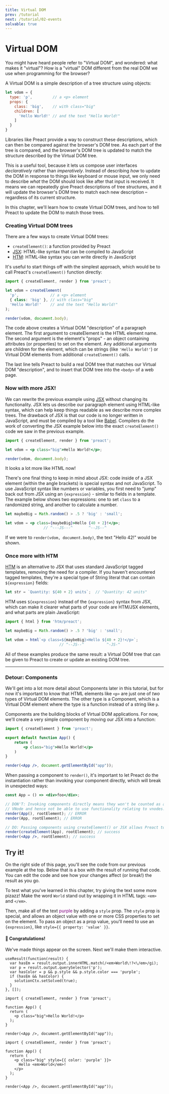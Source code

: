 ```yaml
---
title: Virtual DOM
prev: /tutorial
next: /tutorial/02-events
solvable: true
---
```


# Virtual DOM

You might have heard people refer to "Virtual DOM", and wondered:
what makes it "virtual"? How is a "virtual" DOM different from
the real DOM we use when programming for the browser?

A Virtual DOM is a simple description of a tree structure using objects:

```js
let vdom = {
  type: 'p',         // a <p> element
  props: {
    class: 'big',    // with class="big"
    children: [
      'Hello World!' // and the text "Hello World!"
    ]
  }
}
```

Libraries like Preact provide a way to construct these descriptions, which can
then be compared against the browser's DOM tree. As each part of the tree is
compared, and the browser's DOM tree is updated to match the structure described
by the Virtual DOM tree.

This is a useful tool, because it lets us compose user interfaces _declaratively_
rather than _imperatively_. Instead of describing _how_ to update the DOM in
response to things like keyboard or mouse input, we only need to describe _what_
the DOM should look like after that input is received. It means we can repeatedly
give Preact descriptions of tree structures, and it will update the browser's DOM
tree to match each new description – regardless of its current structure. 

In this chapter, we'll learn how to create Virtual DOM trees, and how to tell
Preact to update the DOM to match those trees.

### Creating Virtual DOM trees

There are a few ways to create Virtual DOM trees:

- `createElement()`: a function provided by Preact
- [JSX]: HTML-like syntax that can be compiled to JavaScript
- [HTM]: HTML-like syntax you can write directly in JavaScript

It's useful to start things off with the simplest approach, which would be to call Preact's `createElement()` function directly:

```jsx
import { createElement, render } from 'preact';

let vdom = createElement(
  'p',              // a <p> element
  { class: 'big' }, // with class="big"
  'Hello World!'    // and the text "Hello World!"
);

render(vdom, document.body);
```

The code above creates a Virtual DOM "description" of a paragraph element.
The first argument to createElement is the HTML element name.
The second argument is the element's "props" - an object containing attributes
(or properties) to set on the element.
Any additional arguments are children for the element, which can be strings (like
`'Hello World!'`) or Virtual DOM elements from additional `createElement()` calls.

The last line tells Preact to build a real DOM tree that matches our Virtual DOM
"description", and to insert that DOM tree into the `<body>` of a web page.

### Now with more JSX!

We can rewrite the previous example using [JSX] without changing its functionality.
JSX lets us describe our paragraph element using HTML-like syntax, which can help
keep things readable as we describe more complex trees. The drawback of JSX is that
our code is no longer written in JavaScript, and must be compiled by a tool like [Babel]. Compilers do the work of converting the JSX example below into the exact
`createElement()` code we saw in the previous example.

```jsx
import { createElement, render } from 'preact';

let vdom = <p class="big">Hello World!</p>;

render(vdom, document.body);
```

It looks a lot more like HTML now!

There's one final thing to keep in mind about JSX: code inside of a JSX element
(within the angle brackets) is special syntax and not JavaScript. To use JavaScript
syntax like numbers or variables, you first need to "jump" back out from JSX using
an `{expression}` - similar to fields in a template. The example below shows two
expressions: one to set `class` to a randomized string, and another to calculate
a number.

```jsx
let maybeBig = Math.random() > .5 ? 'big' : 'small';

let vdom = <p class={maybeBig}>Hello {40 + 2}!</p>;
                 // ^---JS---^       ^--JS--^
```

If we were to `render(vdom, document.body)`, the text "Hello 42!" would be shown.

### Once more with HTM

[HTM] is an alternative to JSX that uses standard JavaScript tagged templates,
removing the need for a compiler. If you haven't encountered tagged templates,
they're a special type of String literal that can contain `${expression}` fields:

```js
let str = `Quantity: ${40 + 2} units`;  // "Quantity: 42 units"
```

HTM uses `${expression}` instead of the `{expression}` syntax from JSX, which
can make it clearer what parts of your code are HTM/JSX elements, and what
parts are plain JavaScript:

```js
import { html } from 'htm/preact';

let maybeBig = Math.random() > .5 ? 'big' : 'small';

let vdom = html`<p class=${maybeBig}>Hello ${40 + 2}!</p>`;
                        // ^--JS--^          ^-JS-^
```

All of these examples produce the same result: a Virtual DOM tree that can
be given to Preact to create or update an existing DOM tree.

---

### Detour: Components

We'll get into a lot more detail about Components later in this tutorial, but
for now it's important to know that HTML elements like `<p>` are just one of
_two_ types of Virtual DOM elements. The other type is a Component, which is
a Virtual DOM element where the type is a function instead of a string like `p`.

Components are the building blocks of Virtual DOM applications. For now, we'll
create a very simple component by moving our JSX into a function:

```jsx
import { createElement } from 'preact';

export default function App() {
	return (
		<p class="big">Hello World!</p>
	)
}

render(<App />, document.getElementById("app"));
```

When passing a component to `render()`, it's important to let Preact do the
instantiation rather than invoking your component directly, which will break
in unexpected ways:

```jsx
const App = () => <div>foo</div>;

// DON'T: Invoking components directly means they won't be counted as a
// VNode and hence not be able to use functionality relating to vnodes.
render(App(), rootElement); // ERROR
render(App, rootElement); // ERROR

// DO: Passing components using createElement() or JSX allows Preact to render correctly:
render(createElement(App), rootElement); // success
render(<App />, rootElement); // success
```

## Try it!

On the right side of this page, you'll see the code from our previous example
at the top. Below that is a box with the result of running that code. You can
edit the code and see how your changes affect (or break!) the result as you go.

To test what you've learned in this chapter, try giving the text some more pizazz!
Make the word `World` stand out by wrapping it in HTML tags: `<em>` and `</em>`.

Then, make all of the text <span style="color:purple">purple</span> by adding a
`style` prop. The `style` prop is special, and allows an object value with
one or more CSS properties to set on the element. To pass an object as a prop value, you'll need to use an `{expression}`, like `style={{ property: 'value' }}`.

<solution>
  <h4>🎉 Congratulations!</h4>
  <p>We've made things appear on the screen. Next we'll make them interactive.</p>
</solution>


```js:setup
useResult(function(result) {
  var hasEm = result.output.innerHTML.match(/<em>World\!?<\/em>/gi);
  var p = result.output.querySelector('p');
  var hasColor = p && p.style && p.style.color === 'purple';
  if (hasEm && hasColor) {
    solutionCtx.setSolved(true);
  }
}, []);
```


```jsx:repl-initial
import { createElement, render } from 'preact';

function App() {
  return (
    <p class="big">Hello World!</p>
  );
}

render(<App />, document.getElementById("app"));
```

```jsx:repl-final
import { createElement, render } from 'preact';

function App() {
  return (
    <p class="big" style={{ color: 'purple' }}>
      Hello <em>World</em>!
    </p>
  );
}

render(<App />, document.getElementById("app"));
```

[JSX]: https://en.wikipedia.org/wiki/JSX_(JavaScript)
[HTM]: https://github.com/developit/htm
[Babel]: https://babeljs.io
